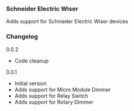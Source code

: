 ### Schneider Electric Wiser

Adds support for Schnieder Electric Wiser devices

### Changelog
0.0.2
- Code cleanup

0.0.1
- Initial version
- Adds support for Micro Module Dimmer
- Adds support for Relay Switch
- Adds support for Rotary Dimmer
